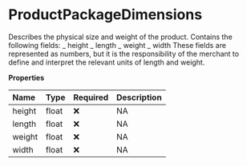 # ProductPackageDimensions

Describes the physical size and weight of the product. Contains the following fields: _ height _ length _ weight _ width These fields are represented as numbers, but it is the responsibility of the merchant to define and interpret the relevant units of length and weight.

**Properties**

| Name   | Type  | Required | Description |
| :----- | :---- | :------- | :---------- |
| height | float | ❌       | NA          |
| length | float | ❌       | NA          |
| weight | float | ❌       | NA          |
| width  | float | ❌       | NA          |
